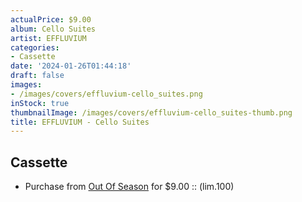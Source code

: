 ```yaml
---
actualPrice: $9.00
album: Cello Suites
artist: EFFLUVIUM
categories:
- Cassette
date: '2024-01-26T01:44:18'
draft: false
images:
- /images/covers/effluvium-cello_suites.png
inStock: true
thumbnailImage: /images/covers/effluvium-cello_suites-thumb.png
title: EFFLUVIUM - Cello Suites
---
```


## Cassette
* Purchase from [Out Of Season](https://www.outofseasonlabel.com/products/effluvium-cello-suites-cassette-tape-lim-100) for $9.00 :: (lim.100)
